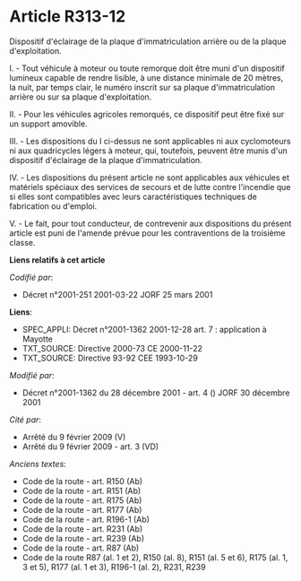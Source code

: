 # Article R313-12

Dispositif d'éclairage de la plaque d'immatriculation arrière ou de la plaque d'exploitation.

I. - Tout véhicule à moteur ou toute remorque doit être muni d'un dispositif lumineux capable de rendre lisible, à une
distance minimale de 20 mètres, la nuit, par temps clair, le numéro inscrit sur sa plaque d'immatriculation arrière ou sur sa
plaque d'exploitation.

II. - Pour les véhicules agricoles remorqués, ce dispositif peut être fixé sur un support amovible.

III. - Les dispositions du I ci-dessus ne sont applicables ni aux cyclomoteurs ni aux quadricycles légers à moteur, qui,
toutefois, peuvent être munis d'un dispositif d'éclairage de la plaque d'immatriculation.

IV. - Les dispositions du présent article ne sont applicables aux véhicules et matériels spéciaux des services de secours et
de lutte contre l'incendie que si elles sont compatibles avec leurs caractéristiques techniques de fabrication ou d'emploi.

V. - Le fait, pour tout conducteur, de contrevenir aux dispositions du présent article est puni de l'amende prévue pour les
contraventions de la troisième classe.

**Liens relatifs à cet article**

_Codifié par_:

  - Décret n°2001-251 2001-03-22 JORF 25 mars 2001

**Liens**:

  - SPEC_APPLI: Décret n°2001-1362 2001-12-28 art. 7 : application à Mayotte
  - TXT_SOURCE: Directive 2000-73 CE 2000-11-22
  - TXT_SOURCE: Directive 93-92 CEE 1993-10-29

_Modifié par_:

  - Décret n°2001-1362 du 28 décembre 2001 - art. 4 () JORF 30 décembre 2001

_Cité par_:

  - Arrêté du 9 février 2009 (V)
  - Arrêté du 9 février 2009 - art. 3 (VD)

_Anciens textes_:

  - Code de la route - art. R150 (Ab)
  - Code de la route - art. R151 (Ab)
  - Code de la route - art. R175 (Ab)
  - Code de la route - art. R177 (Ab)
  - Code de la route - art. R196-1 (Ab)
  - Code de la route - art. R231 (Ab)
  - Code de la route - art. R239 (Ab)
  - Code de la route - art. R87 (Ab)
  - Code de la route R87 (al. 1 et 2), R150 (al. 8), R151 (al. 5 et 6), R175 (al. 1, 3 et 5), R177 (al. 1 et 3), R196-1 (al. 2), R231, R239
